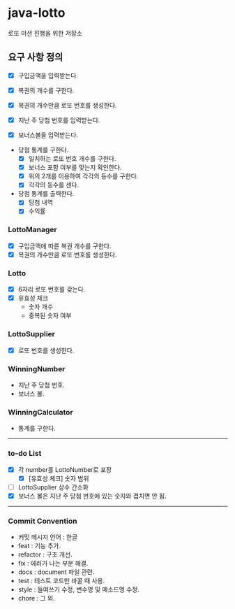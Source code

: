 # java-lotto
로또 미션 진행을 위한 저장소

## 요구 사항 정의
- [x] 구입금액을 입력받는다.
  
- [x] 복권의 개수를 구한다.
- [x] 복권의 개수만큼 로또 번호를 생성한다.
   
- [x] 지난 주 당첨 번호를 입력받는다.
- [x] 보너스볼을 입력받는다.
  
- 당첨 통계를 구한다.
  - [x] 일치하는 로또 번호 개수를 구한다.
  - [x] 보너스 포함 여부를 맞는지 확인한다.
  - [x] 위의 2개를 이용하여 각각의 등수를 구한다.
  - [x] 각각의 등수를 센다.

- 당첨 통계를 출력한다.
  - [x] 당첨 내역
  - [x] 수익률

### LottoManager
- [x] 구입금액에 따른 복권 개수를 구한다.
- [x] 복권의 개수만큼 로또 번호를 생성한다.

### Lotto
- [x] 6자리 로또 번호를 갖는다.
- [x] 유효성 체크
    - 숫자 개수
    - 중복된 숫자 여부

### LottoSupplier
- [x] 로또 번호를 생성한다.

### WinningNumber
- 지난 주 당첨 번호.
- 보너스 볼.

### WinningCalculator
- 통계를 구한다.

---
### to-do List
- [x] 각 number를 LottoNumber로 포장
  - [x] [유효성 체크] 숫자 범위
- [ ] LottoSupplier 상수 간소화
- [x] 보너스 볼은 지난 주 당첨 번호에 있는 숫자와 겹치면 안 됨.

---
### Commit Convention
- 커밋 메시지 언어 : 한글
- feat : 기능 추가.
- refactor : 구조 개선.
- fix : 에러가 나는 부분 해결.
- docs : document 파일 관련.
- test : 테스트 코드만 바꿀 때 사용.
- style : 들여쓰기 수정, 변수명 및 메소드명 수정.
- chore : 그 외.